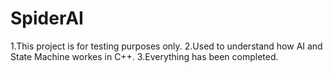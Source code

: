 # SpiderAI

1.This project is for testing purposes only.
2.Used to understand how AI and State Machine workes in C++.
3.Everything has been completed.
